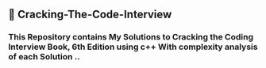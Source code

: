 ## 🎯 Cracking-The-Code-Interview
### This Repository contains My Solutions to Cracking the Coding Interview Book, 6th Edition using c++  With complexity analysis of each Solution .. 
